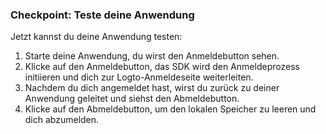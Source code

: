 ### Checkpoint: Teste deine Anwendung

Jetzt kannst du deine Anwendung testen:

1. Starte deine Anwendung, du wirst den Anmeldebutton sehen.
2. Klicke auf den Anmeldebutton, das SDK wird den Anmeldeprozess initiieren und dich zur Logto-Anmeldeseite weiterleiten.
3. Nachdem du dich angemeldet hast, wirst du zurück zu deiner Anwendung geleitet und siehst den Abmeldebutton.
4. Klicke auf den Abmeldebutton, um den lokalen Speicher zu leeren und dich abzumelden.

